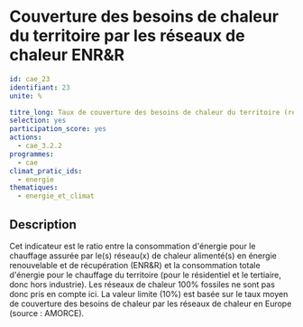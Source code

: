 # Couverture des besoins de chaleur du territoire par les réseaux de chaleur ENR&R
```yaml
id: cae_23
identifiant: 23
unite: %

titre_long: Taux de couverture des besoins de chaleur du territoire (résidentiel et tertiaire) par les réseaux de chaleur ENR&R
selection: yes
participation_score: yes
actions:
  - cae_3.2.2
programmes:
  - cae
climat_pratic_ids:
  - energie
thematiques:
  - energie_et_climat
```
## Description
Cet indicateur est le ratio entre la consommation d'énergie pour le chauffage assurée par le(s) réseau(x) de chaleur alimenté(s) en énergie renouvelable et de récupération (ENR&R) et la consommation totale d'énergie pour le chauffage du territoire (pour le résidentiel et le tertiaire, donc hors industrie).
Les réseaux de chaleur 100% fossiles ne sont pas donc pris en compte ici.
La valeur limite (10%) est basée sur le taux moyen de couverture des besoins de chaleur par les réseaux de chaleur en Europe (source : AMORCE).
